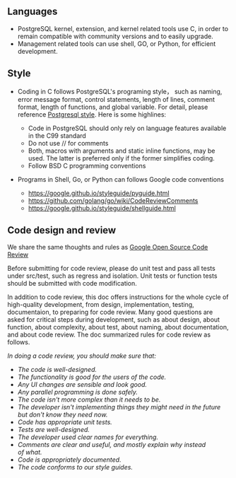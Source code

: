 ## Languages
* PostgreSQL kernel, extension, and kernel related tools use C, in order to remain compatible with community versions and to easily upgrade. 
* Management related tools can use shell, GO, or Python, for efficient development. 

## Style
* Coding in C follows PostgreSQL's programing style， such as naming, error message format, control statements, length of lines, comment format, length of functions, and global variable. For detail, please reference [Postgresql style](https://www.postgresql.org/docs/12/source.html). Here is some highlines: 
  * Code in PostgreSQL should only rely on language features available in the C99 standard
  * Do not use // for comments
  * Both, macros with arguments and static inline functions, may be used. The latter is preferred only if the former simplifies coding.
  * Follow BSD C programming conventions

* Programs in Shell, Go, or Python can follows Google code conventions
  * https://google.github.io/styleguide/pyguide.html
  * https://github.com/golang/go/wiki/CodeReviewComments
  * https://google.github.io/styleguide/shellguide.html

## Code design and review

We share the same thoughts and rules as [Google Open Source Code Review](https://github.com/google/eng-practices/blob/master/review/index.md)

Before submitting for code review, please do unit test and pass all tests under src/test, such as regress and isolation. Unit tests or function tests should be submitted with code modification. 

In addition to code review, this doc offers instructions for the whole cycle of high-quality development,  from design, implementation, testing, documentaion, to preparing for code review. Many good questions are asked for critical steps during development, such as about design, about function, about complexity, about test, about naming, about documentation, and about code review. The doc summarized rules for code review as follows. 

*In doing a code review, you should make sure that:*
  * *The code is well-designed.*
  * *The functionality is good for the users of the code.*
  * *Any UI changes are sensible and look good.*
  * *Any parallel programming is done safely.*
  * *The code isn't more complex than it needs to be.*
  * *The developer isn't implementing things they might need in the future but don't know they need now.*
  * *Code has appropriate unit tests.*
  * *Tests are well-designed.*
  * *The developer used clear names for everything.*
  * *Comments are clear and useful, and mostly explain why instead of what.*
  * *Code is appropriately documented.*
  * *The code conforms to our style guides.*